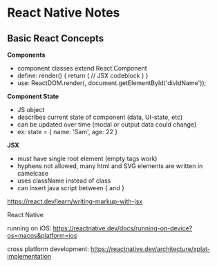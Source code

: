 # React Native Notes

## Basic React Concepts

**Components**

- component classes extend React.Component
- define:
	render() {
		return (
			// JSX codeblock
		)
	}
- use:
	ReactDOM.render(<componentName />, document.getElementById('divIdName'));

**Component State**

- JS object
- describes current state of component (data, UI-state, etc)
- can be updated over time (modal or output data could change)
- ex:
	state = {
		name: 'Sam',
		age: 22
	}


**JSX**

- must have single root element (empty tags work)
- hyphens not allowed, many html and SVG elements are written in camelcase
- uses className instead of class
- can insert java script between { and }

https://react.dev/learn/writing-markup-with-jsx 

React Native

running on iOS: https://reactnative.dev/docs/running-on-device?os=macos&platform=ios

cross platform development: https://reactnative.dev/architecture/xplat-implementation

